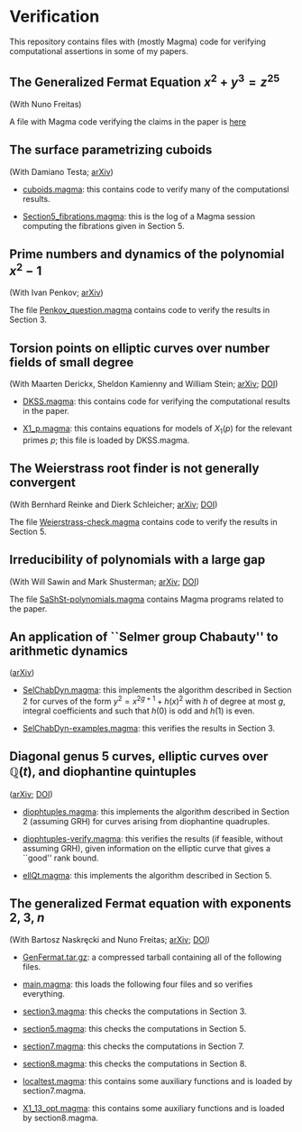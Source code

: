 # Verification

This repository contains files with (mostly Magma) code for verifying computational assertions in some of my papers.

## The Generalized Fermat Equation $x^2 + y^3 = z^{25}$

(With Nuno Freitas)

A file with Magma code verifying the claims in the paper is [here](GenFermat_2_3_25/2_3_25.magma)

## The surface parametrizing cuboids

(With Damiano Testa; [arXiv](https://arxiv.org/abs/1009.0388))

* [cuboids.magma](Cuboids/cuboids.magma):
  this contains code to verify many of the computationsl results.

* [Section5_fibrations.magma](Cuboids/Section5_fibrations.log):
  this is the log of a Magma session computing the fibrations given in Section 5.

## Prime numbers and dynamics of the polynomial $x^2 - 1$

(With Ivan Penkov; [arXiv](https://arxiv.org/abs/2502.11929))

The file [Penkov_question.magma](PenkovQuestion/Penkov_question.magma)
contains code to verify the results in Section 3.

## Torsion points on elliptic curves over number fields of small degree

(With Maarten Derickx, Sheldon Kamienny and William Stein;
[arXiv](arxiv.org/abs/1707.00364); [DOI](https://doi.org/10.2140/ant.2023.17.267))

* [DKSS.magma](DKSS/DKSS.magma):
  this contains code for verifying the computational results in the paper.

* [X1_p.magma](DKSS/X1_p.magma):
  this contains equations for models of $X_1(p)$ for the relevant primes $p$;
  this file is loaded by DKSS.magma.

## The Weierstrass root finder is not generally convergent

(With Bernhard Reinke and Dierk Schleicher;
[arXiv](arxiv.org/abs/2004.04777); [DOI](https://doi.org/10.1090/mcom/3783))

The file [Weierstrass-check.magma](Weierstrass/Weierstrass-check.magma)
contains code to verify the results in Section 5.

## Irreducibility of polynomials with a large gap

(With Will Sawin and Mark Shusterman;
[arXiv](arxiv.org/abs/1803.10811); [DOI](https://doi.org/10.4064/aa180526-12-6))

The file [SaShSt-polynomials.magma](SaShSt/SaShSt-polynomials.magma)
contains Magma programs related to the paper.

## An application of ``Selmer group Chabauty'' to arithmetic dynamics

([arXiv](arxiv.org/abs/1912.05893))

* [SelChabDyn.magma](SelChabDyn/SelChabDyn.magma):
  this implements the algorithm described in Section 2 for curves of the form
  $y^2 = x^{2g+1} + h(x)^2$ with $h$ of degree at most $g$, integral coefficients
  and such that $h(0)$ is odd and $h(1)$ is even.

* [SelChabDyn-examples.magma](SelChabDyn/SelChabDyn-examples.magma):
  this verifies the results in Section 3.

## Diagonal genus 5 curves, elliptic curves over ${\mathbb Q}(t)$, and diophantine quintuples

([arXiv](arxiv.org/abs/1711.00500); [DOI](https://doi.org/10.4064/aa180416-4-10))

* [diophtuples.magma](DiophQuintuples/diophtuples.magma):
  this implements the algorithm described in Section 2 (assuming GRH)
  for curves arising from diophantine quadruples.

* [diophtuples-verify.magma](DiophQuintuples/diophtuples-verify.magma):
  this verifies the results (if feasible, without assuming GRH),
  given information on the elliptic curve that gives a ``good'' rank bound.

* [ellQt.magma](DiophQuintuples/ellQt.magma):
  this implements the algorithm described in Section 5.

## The generalized Fermat equation with exponents 2, 3, $n$

(With Bartosz Naskręcki and Nuno Freitas;
[arXiv](https://arxiv.org/abs/1703.05058); [DOI](https://doi.org/10.1112/S0010437X19007693))

* [GenFermat.tar.gz](GenFermat_2_3_p/GenFermat.tar.gz):
  a compressed tarball containing all of the following files.

* [main.magma](GenFermat_2_3_p/main.magma):
  this loads the following four files and so verifies everything.

* [section3.magma](GenFermat_2_3_p/section3.magma):
  this checks the computations in Section 3.

* [section5.magma](GenFermat_2_3_p/section5.magma):
  this checks the computations in Section 5.

* [section7.magma](GenFermat_2_3_p/section7.magma):
  this checks the computations in Section 7.

* [section8.magma](GenFermat_2_3_p/section8.magma):
  this checks the computations in Section 8.

* [localtest.magma](GenFermat_2_3_p/localtest.magma):
  this contains some auxiliary functions and is loaded by section7.magma.

* [X1_13_opt.magma](GenFermat_2_3_p/X1_13_opt.magma):
  this contains some auxiliary functions and is loaded by section8.magma.
